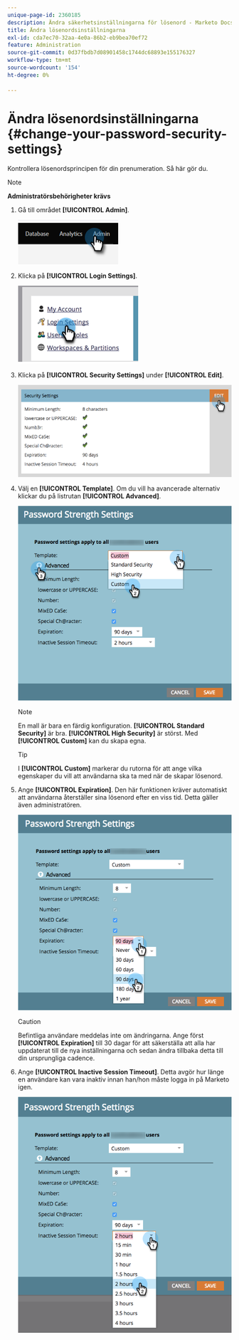 ```yaml
---
unique-page-id: 2360185
description: Ändra säkerhetsinställningarna för lösenord - Marketo Docs - produktdokumentation
title: Ändra lösenordsinställningarna
exl-id: cda7ec70-32aa-4e0a-86b2-eb9bea70ef72
feature: Administration
source-git-commit: 0d37fbdb7d08901458c1744dc68893e155176327
workflow-type: tm+mt
source-wordcount: '154'
ht-degree: 0%

---
```


# Ändra lösenordsinställningarna {#change-your-password-security-settings}

Kontrollera lösenordsprincipen för din prenumeration. Så här gör du.

>[!NOTE]
>
>**Administratörsbehörigheter krävs**

1. Gå till området **[!UICONTROL Admin]**.

   ![](assets/change-your-password-security-settings-1.png)

1. Klicka på **[!UICONTROL Login Settings]**.

   ![](assets/change-your-password-security-settings-2.png)

1. Klicka på **[!UICONTROL Security Settings]** under **[!UICONTROL Edit]**.

   ![](assets/change-your-password-security-settings-3.png)

1. Välj en **[!UICONTROL Template]**. Om du vill ha avancerade alternativ klickar du på listrutan **[!UICONTROL Advanced]**.

   ![](assets/change-your-password-security-settings-4.png)

   >[!NOTE]
   >
   >En mall är bara en färdig konfiguration. **[!UICONTROL Standard Security]** är bra. **[!UICONTROL High Security]** är störst. Med **[!UICONTROL Custom]** kan du skapa egna.

   >[!TIP]
   >
   >I **[!UICONTROL Custom]** markerar du rutorna för att ange vilka egenskaper du vill att användarna ska ta med när de skapar lösenord.

1. Ange **[!UICONTROL Expiration]**. Den här funktionen kräver automatiskt att användarna återställer sina lösenord efter en viss tid. Detta gäller även administratören.

   ![](assets/change-your-password-security-settings-5.png)

   >[!CAUTION]
   >
   >Befintliga användare meddelas inte om ändringarna. Ange först **[!UICONTROL Expiration]** till 30 dagar för att säkerställa att alla har uppdaterat till de nya inställningarna och sedan ändra tillbaka detta till din ursprungliga cadence.

1. Ange **[!UICONTROL Inactive Session Timeout]**. Detta avgör hur länge en användare kan vara inaktiv innan han/hon måste logga in på Marketo igen.

   ![](assets/change-your-password-security-settings-6.png)
